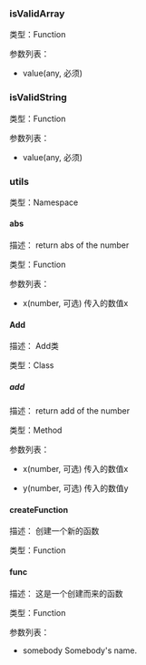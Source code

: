 
### isValidArray


类型：Function


参数列表：

- value(any, 必须) 


### isValidString


类型：Function


参数列表：

- value(any, 必须) 


### utils


类型：Namespace


#### abs


描述：
return abs of the number


类型：Function


参数列表：

- x(number, 可选) 传入的数值x




#### Add


描述：
Add类


类型：Class


##### add


描述：
return add of the number


类型：Method


参数列表：

- x(number, 可选) 传入的数值x




- y(number, 可选) 传入的数值y




#### createFunction


描述：
创建一个新的函数


类型：Function


#### func


描述：
这是一个创建而来的函数


类型：Function


参数列表：
- somebody Somebody's name.
